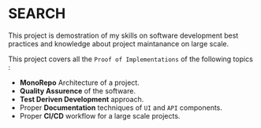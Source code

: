 # SEARCH

This project is demostration of my skills on software development best practices and knowledge about project maintanance on large scale.

This project covers all the `Proof of Implementations` of the following topics :

- **MonoRepo** Architecture of a project.
- **Quality Assurence** of the software.
- **Test Deriven Development** approach.
- Proper **Documentation** techniques of `UI` and `API` components.
- Proper **CI/CD** workflow for a large scale projects.
